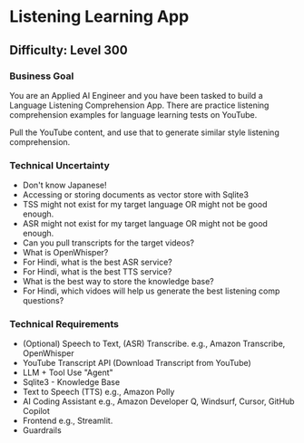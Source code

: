 # Listening Learning App

## Difficulty: Level 300

### Business Goal
You are an Applied AI Engineer and you have been tasked to build a Language Listening Comprehension App. There are practice listening comprehension examples for language learning tests on YouTube.

Pull the YouTube content, and use that to generate similar style listening comprehension.

### Technical Uncertainty
- Don't know Japanese!
- Accessing or storing documents as vector store with Sqlite3
- TSS might not exist for my target language OR might not be good enough.
- ASR might not exist for my target language OR might not be good enough.
- Can you pull transcripts for the target videos?
- What is OpenWhisper?
- For Hindi, what is the best ASR service?
- For Hindi, what is the best TTS service?
- What is the best way to store the knowledge base?
- For Hindi, which vidoes will help us generate the best listening comp questions?

### Technical Requirements
- (Optional) Speech to Text, (ASR) Transcribe. e.g., Amazon Transcribe, OpenWhisper
- YouTube Transcript API (Download Transcript from YouTube)
- LLM + Tool Use "Agent"
- Sqlite3 - Knowledge Base 
- Text to Speech (TTS) e.g., Amazon Polly
- AI Coding Assistant e.g., Amazon Developer Q, Windsurf, Cursor, GitHub Copilot
- Frontend e.g., Streamlit.
- Guardrails

